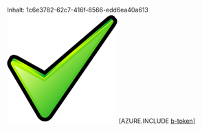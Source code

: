 Inhalt: 1c6e3782-62c7-416f-8566-edd6ea40a613![Bild](7b99ff35-2ee0-4a1f-b7c8-5905ad3dfcb0.png)
[AZURE.INCLUDE [b-token](bce96e9e-befe-4ed4-8fca-2e990fb416af.md)]
